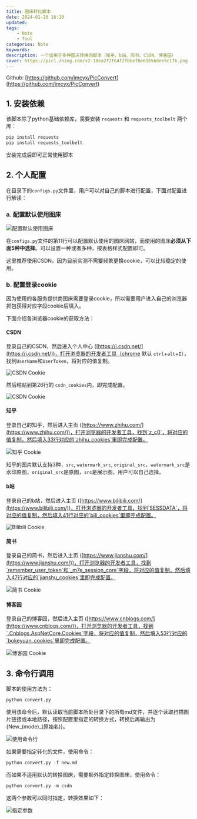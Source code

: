 ```yaml
---
title: 图床转化脚本
date: 2024-01-20 16:10
updated:
tags:
    - Note
    - Tool
categories: Note
keywords:
description: 一个适用于多种图床转换的脚本（知乎、b站、简书、CSDN、博客园）
cover: https://pic1.zhimg.com/v2-10ea2f2f64f2fbbef8e61656dee9c1f6.png
---
```


Github: [https://github.com/imcyx/PicConvert](https://github.com/imcyx/PicConvert)

## 1. 安装依赖

该脚本除了python基础依赖库，需要安装 `requests` 和 `requests_toolbelt` 两个库：

```python
pip install requests
pip install requests_toolbelt
```

安装完成后即可正常使用脚本

## 2. 个人配置

在目录下的`configs.py`文件里，用户可以对自己的脚本进行配置，下面对配置进行解读：

### a. 配置默认使用图床

![配置默认使用图床](https://picx.zhimg.com/v2-dbaa44b516d8fc8934cb1239f57779d0.png)

在`configs.py`文件的第11行可以配置默认使用的图床网站，而使用的图床**必须从下面5种中选择**。可以设置一种或者多种，按表格样式配置即可。

这里推荐使用CSDN，因为目前实测不需要频繁更换cookie，可以比较稳定的使用。

### b. 配置登录cookie

因为使用的各服务提供商图床需要登录cookie，所以需要用户进入自己的浏览器抓包获得对应字段cookie后填入。

下面介绍各浏览器cookie的获取方法：

#### CSDN

登录自己的CSDN，然后进入个人中心 ([https://i.csdn.net/](https://i.csdn.net/))，打开浏览器的开发者工具（chrome 默认 `ctrl`+`alt`+`I`），找到`UserName`和`UserToken`，将对应的值复制。

![CSDN Cookie](https://pic1.zhimg.com/v2-10ea2f2f64f2fbbef8e61656dee9c1f6.png)

然后粘贴到第26行的 `csdn_cookies`内，即完成配置。

![CSDN Cookie](https://pic1.zhimg.com/v2-4a12554481a33bba2f3e3f421a7944b3.png)

#### 知乎

登录自己的知乎，然后进入主页 ([https://www.zhihu.com/](https://www.zhihu.com/))，打开浏览器的开发者工具，找到`z_c0`，将对应的值复制，然后填入33行对应的`zhihu_cookies`里即完成配置。

![知乎 Cookie](https://picx.zhimg.com/v2-c06388579ca46e0ea942d9292d580878.png)

知乎的图片默认支持3种，`src`, `watermark_src`, `original_src`，`watermark_src`是水印原图，`original_src`是原图，`src`是展示图，用户可以自己选择。

#### b站

登录自己的b站，然后进入主页 ([https://www.bilibili.com/](https://www.bilibili.com/))，打开浏览器的开发者工具，找到`SESSDATA`，将对应的值复制，然后填入41行对应的`bili_cookies`里即完成配置。

![Bilibili Cookie](https://pic1.zhimg.com/v2-73f566da43bf13b082b4cc569875bad8.png)

#### 简书

登录自己的简书，然后进入主页 ([https://www.jianshu.com/](https://www.jianshu.com/))，打开浏览器的开发者工具，找到`remember_user_token`和`_m7e_session_core`字段，将对应的值复制，然后填入47行对应的`jianshu_cookies`里即完成配置。

![简书 Cookie](https://pic1.zhimg.com/v2-ed43bbd15853b83cfe8b4c7ccd473424.png)

#### 博客园

登录自己的博客园，然后进入主页 ([https://www.cnblogs.com/](https://www.cnblogs.com/))，打开浏览器的开发者工具，找到`.Cnblogs.AspNetCore.Cookies`字段，将对应的值复制，然后填入53行对应的`bokeyuan_cookies`里即完成配置。

![博客园 Cookie](https://pica.zhimg.com/v2-2ec98121095723e0b63f0dce75441907.png)

## 3.  命令行调用

脚本的使用方法为：

````python
python convert.py
````

使用该命令后，默认读取当前脚本所处目录下的所有md文件，并逐个读取扫描图片链接或本地路径，按照配置里指定的转换方式，转换后再输出为{New_(mode)_(原始名)}。

![使用命令行](https://pica.zhimg.com/v2-d85a797b22394c79616e1645f70047a1.png)

如果需要指定转化的文件，使用命令：

````python
python convert.py -f new.md
````

而如果不适用默认的转换图床，需要额外指定转换图床，使用命令：

``````python
python convert.py -m csdn
``````

这两个参数可以同时指定，转换效果如下：

![指定参数](https://pic1.zhimg.com/v2-56e84953380c8dc11ee8a329c3bc1f5e.png)

